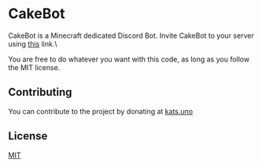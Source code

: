 # CakeBot

CakeBot is a Minecraft dedicated Discord Bot. Invite CakeBot to your server using [this](https://kats.uno/cakebot/invite) link.\

You are free to do whatever you want with this code, as long as you follow the MIT license.

## Contributing
You can contribute to the project by donating at [kats.uno](https://kats.uno/cakebot/donate)
## License

[MIT](https://choosealicense.com/licenses/mit/)
